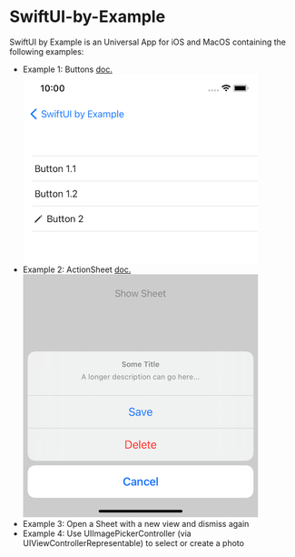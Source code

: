 # SwiftUI-by-Example

SwiftUI by Example is an Universal App for iOS and MacOS containing the following examples:

- Example 1: Buttons [doc.](https://developer.apple.com/documentation/swiftui/button) ![Buttons](images/Example-1-Button.png)
- Example 2: ActionSheet [doc.](https://developer.apple.com/documentation/swiftui/actionsheet) ![ActionSheet](images/Example-2-ActionSheet.png)
- Example 3: Open a Sheet with a new view and dismiss again
- Example 4: Use UIImagePickerController (via UIViewControllerRepresentable) to select or create a photo


